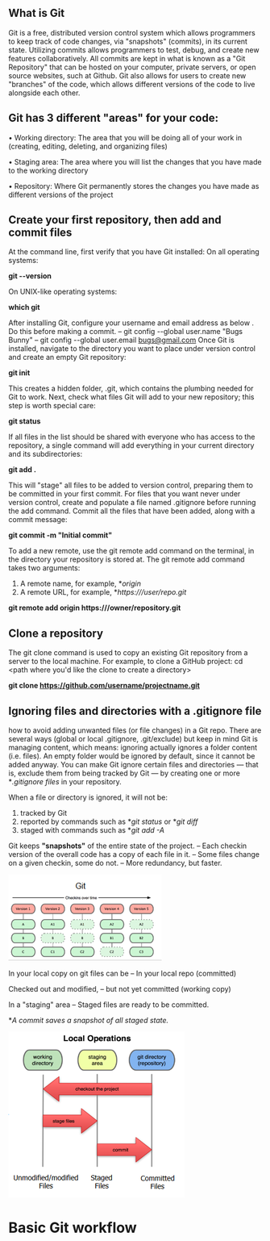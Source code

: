 ## What is Git

Git is a free, distributed version control system which allows programmers to keep track of code
changes, via "snapshots" (commits), in its current state. Utilizing commits allows programmers to
test, debug, and create new features collaboratively. All commits are kept in what is known as a
"Git Repository" that can be hosted on your computer, private servers, or open source websites,
such at Github.
Git also allows for users to create new "branches" of the code, which allows different versions of
the code to live alongside each other.

## Git has 3 different "areas" for your code:

• Working directory: The area that you will be doing all of your work in (creating, editing,
deleting, and organizing files)

• Staging area: The area where you will list the changes that you have made to the working
directory

• Repository: Where Git permanently stores the changes you have made as different
versions of the project

## Create your first repository, then add and commit files
At the command line, first verify that you have Git installed:
On all operating systems:

 **git --version**  

 On UNIX-like operating systems:
 
  **which git**
  
After installing Git, configure your username and email address as below . Do this before making a commit.
– git config --global user.name "Bugs Bunny"
– git config --global user.email bugs@gmail.com
Once Git is installed, navigate to the directory you want to place under version control and create
an empty Git repository:

**git init**

This creates a hidden folder, .git, which contains the plumbing needed for Git to work.
Next, check what files Git will add to your new repository; this step is worth special care:

**git status**

If all files in the list should be shared with everyone who has access to the repository, a single
command will add everything in your current directory and its subdirectories:

**git add .**

This will "stage" all files to be added to version control, preparing them to be committed in your
first commit.
For files that you want never under version control, create and populate a file named .gitignore
before running the add command.
Commit all the files that have been added, along with a commit message:

**git commit -m "Initial commit"**

To add a new remote, use the git remote add command on the terminal, in the directory your
repository is stored at.
The git remote add command takes two arguments:
1. A remote name, for example, **origin*
2. A remote URL, for example, **https://<your-git-service-address>/user/repo.git*
   
**git remote add origin https://<your-git-service-address>/owner/repository.git**


## Clone a repository

The git clone command is used to copy an existing Git repository from a server to the local
machine.
For example, to clone a GitHub project:
cd <path where you'd like the clone to create a directory>

**git clone https://github.com/username/projectname.git**

## Ignoring files and directories with a .gitignore file

how to avoid adding unwanted files (or file changes) in a Git repo. There are several ways
 (global or local .gitignore, .git/exclude) but keep in mind Git is managing content, which means: ignoring
actually ignores a folder content (i.e. files). An empty folder would be ignored by default, since it
cannot be added anyway.
You can make Git ignore certain files and directories — that is, exclude them from being tracked
by Git — by creating one or more **.gitignore files* in your repository.

When a file or directory is ignored, it will not be:

1. tracked by Git
2. reported by commands such as **git status* or **git diff*
3. staged with commands such as **git add -A*

Git keeps **"snapshots"** of the entire state of the project.
– Each checkin version of the overall code has a copy of
each file in it.
– Some files change on a given checkin, some do not.
– More redundancy, but faster.

![1](1.png)

In your local copy on git files can be
– In your local repo  (committed)

 Checked out and modified,
– but not yet committed (working copy)

In a "staging" area
– Staged files are ready to be committed.

**A commit saves a snapshot of all staged state.*

![2](2.png)


# Basic Git workflow



